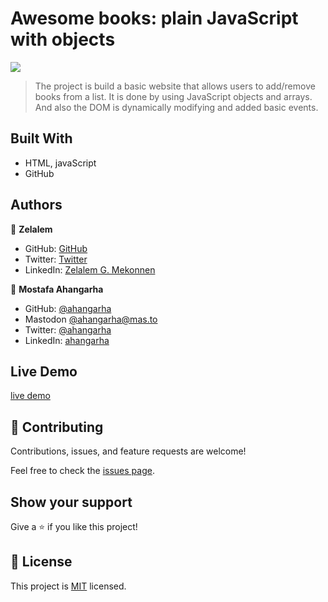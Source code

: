 # Awesome books: plain JavaScript with objects

![](https://img.shields.io/badge/Microverse-blueviolet)

> The project is build a basic website that allows users to add/remove books from a list. It is done by using JavaScript objects and arrays. And also the DOM is dynamically modifying and added basic events.

## Built With

- HTML, javaScript
- GitHub 

## Authors

👤 **Zelalem**

- GitHub: [GitHub](https://github.com/zmekonnen251)
- Twitter: [Twitter](https://twitter.com/mek_zela)
- LinkedIn: [Zelalem G. Mekonnen](https://www.linkedin.com/in/zelalem-getachew/)

👤 **Mostafa Ahangarha**

- GitHub: [@ahangarha](https://github.com/ahangarha)
- Mastodon [@ahangarha@mas.to](https://mas.to/@ahangarha)
- Twitter: [@ahangarha](https://twitter.com/ahangarha)
- LinkedIn: [ahangarha](https://linkedin.com/in/ahangarha)


## Live Demo

[live demo](https://zmekonnen251.github.io/Awsome-books/)

## 🤝 Contributing

Contributions, issues, and feature requests are welcome!

Feel free to check the [issues page](../../issues/).

## Show your support

Give a ⭐️ if you like this project!

## 📝 License

This project is [MIT](./MIT.md) licensed.
